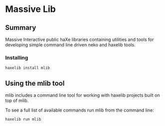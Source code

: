 Massive Lib
====================

Summary
---------------------

Massive Interactive public haXe libraries containing utilities and tools for developing simple command line driven neko and haxelib tools.


### Installing

	haxelib install mlib


Using the mlib tool
--------------------

mlib includes a command line tool for working with haxelib projects built on top of mlib.

To see a full list of available commands run mlib from the command line:

	haxelib run mlib
